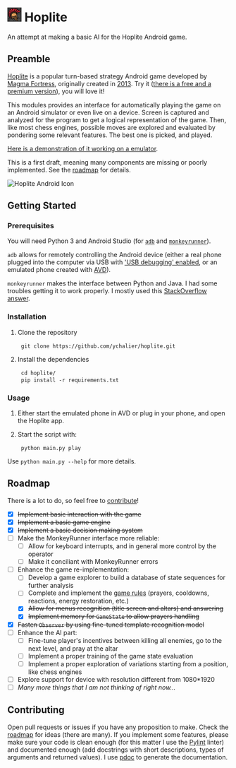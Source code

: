 # ![Hoplite Icon](assets/icon.png) Hoplite

An attempt at making a basic AI for the Hoplite Android game.

## Preamble

[Hoplite](http://www.magmafortress.com/p/hoplite.html) is a popular turn-based strategy Android game developed by [Magma Fortress](http://www.magmafortress.com/), originally created in [2013](http://www.roguetemple.com/7drl/2013/). Try it ([there is a free and a premium version](https://play.google.com/store/apps/details?id=com.magmafortress.hoplite&hl=fr)), you will love it!

This modules provides an interface for automatically playing the game on an Android simulator or even live on a device. Screen is captured and analyzed for the program to get a logical representation of the game. Then, like most chess engines, possible moves are explored and evaluated by pondering some relevant features. The best one is picked, and played.

[Here is a demonstration of it working on a emulator](https://www.youtube.com/watch?v=akCKwzrkzT4).

This is a first draft, meaning many components are missing or poorly implemented. See the [roadmap](#roadmap) for details.

![Hoplite Android Icon](https://2.bp.blogspot.com/-QH3Ceormja0/UrKqFsfIMkI/AAAAAAAAAIM/XicUf6o0n4I/s200/helmetICON.png)

## Getting Started

### Prerequisites

You will need Python 3 and Android Studio (for [`adb`](https://developer.android.com/studio/command-line/adb) and [`monkeyrunner`](https://developer.android.com/studio/test/monkeyrunner)).

`adb` allows for remotely controlling the Android device (either a real phone plugged into the computer via USB with ['USB debugging' enabled](https://developer.android.com/studio/command-line/adb#Enabling), or an emulated phone created with [AVD](https://developer.android.com/studio/run/managing-avds)).

`monkeyrunner` makes the interface between Python and Java. I had some troubles getting it to work properly. I mostly used this [StackOverflow answer](https://stackoverflow.com/questions/52815413/monkeyrunner-noclassdeffounderror-com-android-chimpchat-chimpchat).

### Installation

1. Clone the repository

        git clone https://github.com/ychalier/hoplite.git

2. Install the dependencies

        cd hoplite/
        pip install -r requirements.txt

### Usage

1. Either start the emulated phone in AVD or plug in your phone, and open the Hoplite app.

2. Start the script with:

        python main.py play

Use `python main.py --help` for more details.

## Roadmap

There is a lot to do, so feel free to [contribute](#contributing)!

- [x] ~~Implement basic interaction with the game~~
- [x] ~~Implement a basic game engine~~
- [x] ~~Implement a basic decision making system~~
- [ ] Make the MonkeyRunner interface more reliable:
    - [ ] Allow for keyboard interrupts, and in general more control by the operator
    - [ ] Make it conciliant with MonkeyRunner errors
- [ ] Enhance the game re-implementation:
    - [ ] Develop a game explorer to build a database of state sequences for further analysis
    - [ ] Complete and implement the [game rules](RULES.md) (prayers, cooldowns, reactions, energy restoration, etc.)
    - [x] ~~Allow for menus recognition (title screen and altars) and answering~~
    - [x] ~~Implement memory for `GameState` to allow prayers handling~~
- [x] ~~Fasten `Observer` by using fine-tuned template recognition model~~
- [ ] Enhance the AI part:
    - [ ] Fine-tune player's incentives between killing all enemies, go to the next level, and pray at the altar
    - [ ] Implement a proper training of the game state evaluation
    - [ ] Implement a proper exploration of variations starting from a position, like chess engines
- [ ] Explore support for device with resolution different from 1080*1920
- [ ] *Many more things that I am not thinking of right now...*

## Contributing

Open pull requests or issues if you have any proposition to make. Check the [roadmap](#roadmap) for ideas (there are many). If you implement some features, please make sure your code is clean enough (for this matter I use the [Pylint](https://www.pylint.org/) linter) and documented enough (add docstrings with short descriptions, types of arguments and returned values). I use [pdoc](https://pdoc3.github.io/pdoc/) to generate the documentation.

